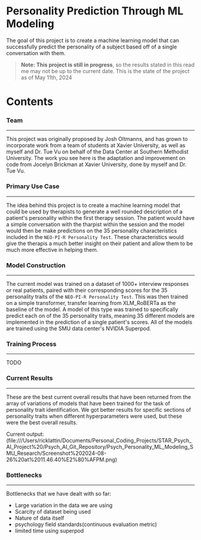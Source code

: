 # Personality Prediction Through ML Modeling

The goal of this project is to create a machine learning model that can successfully predict the personality of a subject based off of a single conversation with them.

> **Note: This project is still in progress**, so the results stated in this read me may not be up to the current date. This is the state of the project as of May 11th, 2024

# Contents

### Team
---

This project was originally proposed by Josh Oltmanns, and has grown to incorporate work from a team of students at Xavier University, as well as myself and Dr. Tue Vu on behalf of the Data Center at Southern Methodist University. The work you see here is the adaptation and improvement on code from Jocelyn Brickman at Xavier University, done by myself and Dr. Tue Vu.

### Primary Use Case
---

The idea behind this project is to create a machine learning model that could be used by therapists to generate a well rounded description of a patient's personality within the first therapy session. The patient would have a simple conversation with the tharpist within the session and the model would then be make predictions on the 35 personality characteristics included in the `NEO-PI-R Personality Test`. These characteristics would give the therapis a much better insight on their patient and allow them to be much more effective in helping them.

### Model Construction
---

The current model was trained on a dataset of 1000+ interview responses or real patients, paired with their corresponding scores for the 35 personality traits of the  `NEO-PI-R Personality Test`. This was then trained on a simple transformer, transfer learning from XLM_RoBERTa as the baseline of the model. A model of this type was trained to specifically predict each on of the 35 personality traits, meaning 35 different models are implemented in the prediction of a single patient's scores. All of the models are trained using the SMU data center's NVIDIA Superpod.

### Training Process
---

TODO

### Current Results
---

These are the best current overall results that have been returned from the array of variations of models that have been trained for the task of personality trait identification. We got better results for specific sections of personality traits when different hyperparameters were used, but these were the best overall results.

Current output:
(file:///Users/ricklattin/Documents/Personal_Coding_Projects/STAR_Psych_AI_Project%20/Psych_AI_Git_Repository/Psych_Personality_ML_Modeling_SMU_Research/Screenshot%202024-08-26%20at%2011.46.40%E2%80%AFPM.png)

### Bottlenecks
---

Bottlenecks that we have dealt with so far:
- Large variation in the data we are using
- Scarcity of dataset being used
- Nature of data itself
- psychology field standards(continuous evaluation metric)
- limited time using superpod
